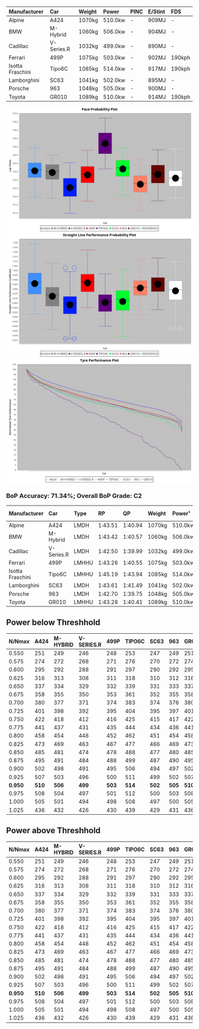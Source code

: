 | Manufacturer     | Car        | Weight | Power   | PINC    | E/Stint | FDS     |
|:-|:-|:-|:-|:-|:-|:-|
| Alpine           | A424       | 1070kg | 510.0kw |    -    | 909MJ   |    -    |
| BMW              | M-Hybrid   | 1060kg | 506.0kw |    -    | 904MJ   |    -    |
| Cadillac         | V-Series.R | 1032kg | 499.0kw |    -    | 890MJ   |    -    |
| Ferrari          | 499P       | 1075kg | 503.0kw |    -    | 902MJ   | 190kph  |
| Isotta Fraschini | Tipo6C     | 1085kg | 514.0kw |    -    | 917MJ   | 190kph  |
| Lamborghini      | SC63       | 1041kg | 502.0kw |    -    | 895MJ   |    -    |
| Porsche          | 963        | 1048kg | 505.0kw |    -    | 900MJ   |    -    |
| Toyota           | GR010      | 1089kg | 510.0kw |    -    | 914MJ   | 190kph  |

![PACECHART](./IMG/OFFICIAL.png)
![STRAIGHTLINEPERFORMANCECHART](./IMG/OFFICIAL_sp.png)
![TYREPERFORMANCECHART](./IMG/OFFICIAL_tw.png)

### BoP Accuracy: 71.34%; Overall BoP Grade: C2
| Manufacturer     | Car        | Type  | RP      | QP      | Weight | Power¹  | Threshhold | PINC    | Power²   | E/Stint | AVG Vmax  | FDS     | RDLC | L/Stint | BOP-Grade | Model Accuracy | Model Points | Match%  | SimDiff |
|:-|:-|:-|:-|:-|:-|:-|:-|:-|:-|:-|:-|:-|:-|:-|:-|:-|:-|:-|:-|
| Alpine           | A424       | LMDH  | 1:43.51 | 1:40.94 | 1070kg | 510.0kw | 0.0kph     |    -    | 510.00kw |  909MJ  | 294.68kph |    -    | 0.98 | 33      | +A2       | 100.00%        | 946          | 94.52%  | -0.17   |
| BMW              | M-Hybrid   | LMDH  | 1:43.42 | 1:40.57 | 1060kg | 506.0kw | 0.0kph     |    -    | 506.00kw |  904MJ  | 292.69kph |    -    | 1.00 | 33      | -A2       | 100.00%        | 1998         | 90.36%  | -0.05   |
| Cadillac         | V-Series.R | LMDH  | 1:42.50 | 1:39.99 | 1032kg | 499.0kw | 0.0kph     |    -    | 499.00kw |  890MJ  | 291.77kph |    -    | 1.03 | 33      | -E2       | 98.11%         | 3991         | 54.45%  | +0.31   |
| Ferrari          | 499P       | LMHHU | 1:43.26 | 1:40.55 | 1075kg | 503.0kw | 0.0kph     |    -    | 503.00kw |  902MJ  | 293.81kph | 190kph  | 1.02 | 33      | -A2       | 98.72%         | 4180         | 93.94%  | -0.20   |
| Isotta Fraschini | Tipo6C     | LMHHU | 1:45.19 | 1:43.94 | 1085kg | 514.0kw | 0.0kph     |    -    | 514.00kw |  917MJ  | 291.37kph | 190kph  | 1.02 | 33      | +Ω2       | 97.73%         | 129          | -14.52% | +0.25   |
| Lamborghini      | SC63       | LMDH  | 1:43.61 | 1:41.49 | 1041kg | 502.0kw | 0.0kph     |    -    | 502.00kw |  895MJ  | 292.38kph |    -    | 1.05 | 33      | +A2       | 100.00%        | 784          | 93.16%  | -0.03   |
| Porsche          | 963        | LMDH  | 1:42.70 | 1:39.75 | 1048kg | 505.0kw | 0.0kph     |    -    | 505.00kw |  900MJ  | 294.55kph |    -    | 1.01 | 33      | -D2       | 99.91%         | 11713        | 64.20%  | -0.09   |
| Toyota           | GR010      | LMHHU | 1:43.28 | 1:40.41 | 1089kg | 510.0kw | 0.0kph     |    -    | 510.00kw |  914MJ  | 293.52kph | 190kph  | 1.00 | 33      | -A2       | 99.90%         | 3123         | 94.60%  | -0.03   |

## Power below Threshhold
| N/Nmax    | A424    | M-HYBRID | V-SERIES.R | 499P    | TIPO6C  | SC63    | 963     | GR010   |
|:-|:-|:-|:-|:-|:-|:-|:-|:-|
|  0.550    |  251    |  249     |  246       |  248    |  253    |  247    |  249    |  251    |
|  0.575    |  274    |  272     |  268       |  271    |  276    |  270    |  272    |  274    |
|  0.600    |  295    |  292     |  288       |  291    |  297    |  290    |  292    |  295    |
|  0.625    |  316    |  313     |  308       |  311    |  318    |  310    |  312    |  316    |
|  0.650    |  337    |  334     |  329       |  332    |  339    |  331    |  333    |  337    |
|  0.675    |  358    |  355     |  350       |  353    |  361    |  352    |  355    |  358    |
|  0.700    |  380    |  377     |  371       |  374    |  383    |  374    |  376    |  380    |
|  0.725    |  401    |  398     |  392       |  395    |  404    |  395    |  397    |  401    |
|  0.750    |  422    |  418     |  412       |  416    |  425    |  415    |  417    |  422    |
|  0.775    |  441    |  437     |  431       |  435    |  444    |  434    |  436    |  441    |
|  0.800    |  458    |  454     |  448       |  452    |  462    |  451    |  454    |  458    |
|  0.825    |  473    |  469     |  463       |  467    |  477    |  466    |  469    |  473    |
|  0.850    |  485    |  481     |  474       |  478    |  488    |  477    |  480    |  485    |
|  0.875    |  495    |  491     |  484       |  488    |  499    |  487    |  490    |  495    |
|  0.900    |  502    |  498     |  491       |  495    |  506    |  494    |  497    |  502    |
|  0.925    |  507    |  503     |  496       |  500    |  511    |  499    |  502    |  507    |
| **0.950** | **510** | **506**  | **499**    | **503** | **514** | **502** | **505** | **510** |
|  0.975    |  508    |  504     |  497       |  501    |  512    |  500    |  503    |  508    |
|  1.000    |  505    |  501     |  494       |  498    |  508    |  497    |  500    |  505    |
|  1.025    |  436    |  432     |  426       |  430    |  439    |  429    |  431    |  436    |

## Power above Threshhold
| N/Nmax    | A424    | M-HYBRID | V-SERIES.R | 499P    | TIPO6C  | SC63    | 963     | GR010   |
|:-|:-|:-|:-|:-|:-|:-|:-|:-|
|  0.550    |  251    |  249     |  246       |  248    |  253    |  247    |  249    |  251    |
|  0.575    |  274    |  272     |  268       |  271    |  276    |  270    |  272    |  274    |
|  0.600    |  295    |  292     |  288       |  291    |  297    |  290    |  292    |  295    |
|  0.625    |  316    |  313     |  308       |  311    |  318    |  310    |  312    |  316    |
|  0.650    |  337    |  334     |  329       |  332    |  339    |  331    |  333    |  337    |
|  0.675    |  358    |  355     |  350       |  353    |  361    |  352    |  355    |  358    |
|  0.700    |  380    |  377     |  371       |  374    |  383    |  374    |  376    |  380    |
|  0.725    |  401    |  398     |  392       |  395    |  404    |  395    |  397    |  401    |
|  0.750    |  422    |  418     |  412       |  416    |  425    |  415    |  417    |  422    |
|  0.775    |  441    |  437     |  431       |  435    |  444    |  434    |  436    |  441    |
|  0.800    |  458    |  454     |  448       |  452    |  462    |  451    |  454    |  458    |
|  0.825    |  473    |  469     |  463       |  467    |  477    |  466    |  469    |  473    |
|  0.850    |  485    |  481     |  474       |  478    |  488    |  477    |  480    |  485    |
|  0.875    |  495    |  491     |  484       |  488    |  499    |  487    |  490    |  495    |
|  0.900    |  502    |  498     |  491       |  495    |  506    |  494    |  497    |  502    |
|  0.925    |  507    |  503     |  496       |  500    |  511    |  499    |  502    |  507    |
| **0.950** | **510** | **506**  | **499**    | **503** | **514** | **502** | **505** | **510** |
|  0.975    |  508    |  504     |  497       |  501    |  512    |  500    |  503    |  508    |
|  1.000    |  505    |  501     |  494       |  498    |  508    |  497    |  500    |  505    |
|  1.025    |  436    |  432     |  426       |  430    |  439    |  429    |  431    |  436    |
